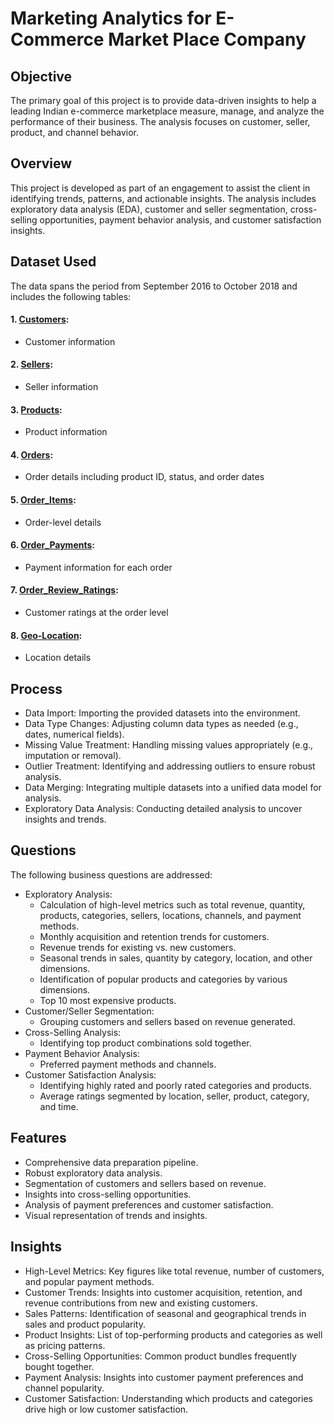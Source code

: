 # Marketing Analytics for E-Commerce Market Place Company
## Objective
The primary goal of this project is to provide data-driven insights to help a leading Indian e-commerce marketplace measure, manage, and analyze the performance of their business. The analysis focuses on customer, seller, product, and channel behavior.
## Overview
This project is developed as part of an engagement to assist the client in identifying trends, patterns, and actionable insights. The analysis includes exploratory data analysis (EDA), customer and seller segmentation, cross-selling opportunities, payment behavior analysis, and customer satisfaction insights.
## Dataset Used
The data spans the period from September 2016 to October 2018 and includes the following tables:
#### 1.	<a href="https://github.com/SourabhaSekharRout/Marketing-Analytics-For-E-Commerce-Market-Place-Company/blob/main/CUSTOMERS.csv">Customers</a>:
- Customer information
#### 2.	<a href="https://github.com/SourabhaSekharRout/Marketing-Analytics-For-E-Commerce-Market-Place-Company/blob/main/SELLERS.csv">Sellers</a>:
- Seller information
#### 3.	<a href="https://github.com/SourabhaSekharRout/Marketing-Analytics-For-E-Commerce-Market-Place-Company/blob/main/PRODUCTS.csv">Products</a>:
- Product information
#### 4.	<a href="https://github.com/SourabhaSekharRout/Marketing-Analytics-For-E-Commerce-Market-Place-Company/blob/main/ORDERS.csv">Orders</a>:
- Order details including product ID, status, and order dates
#### 5.	<a href="https://github.com/SourabhaSekharRout/Marketing-Analytics-For-E-Commerce-Market-Place-Company/blob/main/ORDER_ITEMS.csv">Order_Items</a>:
- Order-level details
#### 6.	<a href="https://github.com/SourabhaSekharRout/Marketing-Analytics-For-E-Commerce-Market-Place-Company/blob/main/ORDER_PAYMENTS.csv">Order_Payments</a>:
- Payment information for each order
#### 7.	<a href="https://github.com/SourabhaSekharRout/Marketing-Analytics-For-E-Commerce-Market-Place-Company/blob/main/ORDER_REVIEW_RATINGS.csv">Order_Review_Ratings</a>:
- Customer ratings at the order level
#### 8.	<a href="https://github.com/SourabhaSekharRout/Marketing-Analytics-For-E-Commerce-Market-Place-Company/blob/main/GEO_LOCATION.csv">Geo-Location</a>:
- Location details
## Process
-	Data Import: Importing the provided datasets into the environment.
-	Data Type Changes: Adjusting column data types as needed (e.g., dates, numerical fields).
-	Missing Value Treatment: Handling missing values appropriately (e.g., imputation or removal).
-	Outlier Treatment: Identifying and addressing outliers to ensure robust analysis.
-	Data Merging: Integrating multiple datasets into a unified data model for analysis.
-	Exploratory Data Analysis: Conducting detailed analysis to uncover insights and trends.
## Questions
The following business questions are addressed:
- Exploratory Analysis:
  - Calculation of high-level metrics such as total revenue, quantity, products, categories, sellers, locations, channels, and payment methods.
  - Monthly acquisition and retention trends for customers.
  - Revenue trends for existing vs. new customers.
  - Seasonal trends in sales, quantity by category, location, and other dimensions.
  - Identification of popular products and categories by various dimensions.
  - Top 10 most expensive products.
- Customer/Seller Segmentation:
  - Grouping customers and sellers based on revenue generated.
- Cross-Selling Analysis:
  - Identifying top product combinations sold together.
- Payment Behavior Analysis:
  - Preferred payment methods and channels.
- Customer Satisfaction Analysis:
  - Identifying highly rated and poorly rated categories and products.
  - Average ratings segmented by location, seller, product, category, and time.
## Features
-	Comprehensive data preparation pipeline.
-	Robust exploratory data analysis.
-	Segmentation of customers and sellers based on revenue.
-	Insights into cross-selling opportunities.
-	Analysis of payment preferences and customer satisfaction.
-	Visual representation of trends and insights.
## Insights
-	High-Level Metrics: Key figures like total revenue, number of customers, and popular payment methods.
-	Customer Trends: Insights into customer acquisition, retention, and revenue contributions from new and existing customers.
-	Sales Patterns: Identification of seasonal and geographical trends in sales and product popularity.
-	Product Insights: List of top-performing products and categories as well as pricing patterns.
-	Cross-Selling Opportunities: Common product bundles frequently bought together.
-	Payment Analysis: Insights into customer payment preferences and channel popularity.
-	Customer Satisfaction: Understanding which products and categories drive high or low customer satisfaction.

